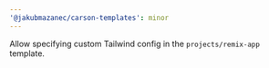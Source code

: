 ```yaml
---
'@jakubmazanec/carson-templates': minor
---
```


Allow specifying custom Tailwind config in the `projects/remix-app` template.
